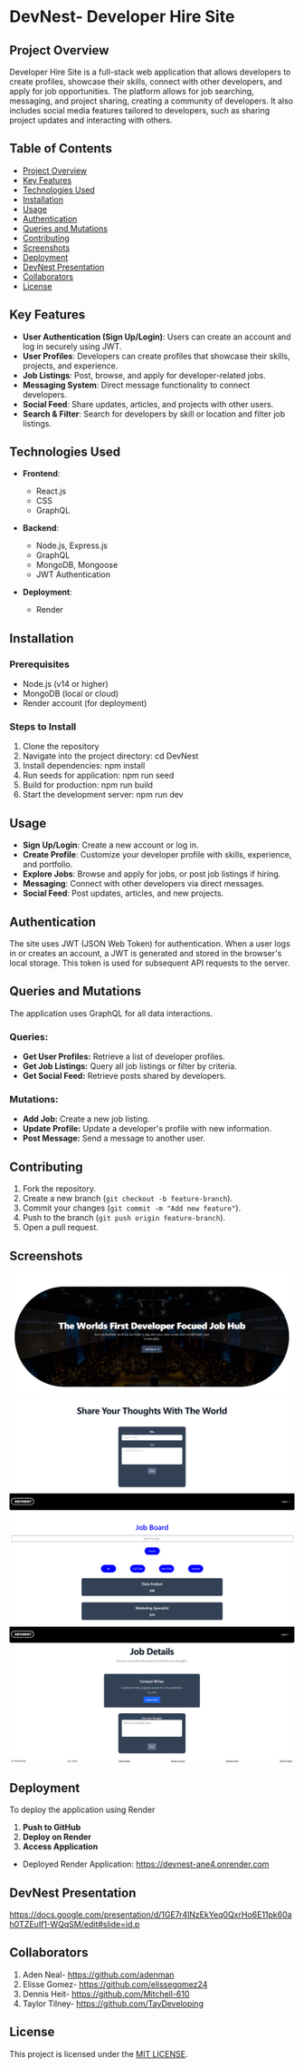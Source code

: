 # DevNest- Developer Hire Site

## Project Overview

Developer Hire Site is a full-stack web application that allows developers to create profiles, showcase their skills, connect with other developers, and apply for job opportunities. The platform allows for job searching, messaging, and project sharing, creating a community of developers. It also includes social media features tailored to developers, such as sharing project updates and interacting with others.

## Table of Contents

- [Project Overview](#project-overview)
- [Key Features](#key-features)
- [Technologies Used](#technologies-used)
- [Installation](#installation)
- [Usage](#usage)
- [Authentication](#authentication)
- [Queries and Mutations](#queries-and-mutations)
- [Contributing](#contributing)
- [Screenshots](#screenshots)
- [Deployment](#deployment)
- [DevNest Presentation](#devnest-presentation)
- [Collaborators](#collaborators)
- [License](#license)

## Key Features

- **User Authentication (Sign Up/Login)**: Users can create an account and log in securely using JWT.
- **User Profiles**: Developers can create profiles that showcase their skills, projects, and experience.
- **Job Listings**: Post, browse, and apply for developer-related jobs.
- **Messaging System**: Direct message functionality to connect developers.
- **Social Feed**: Share updates, articles, and projects with other users.
- **Search & Filter**: Search for developers by skill or location and filter job listings.

## Technologies Used

- **Frontend**:

  - React.js
  - CSS
  - GraphQL

- **Backend**:

  - Node.js, Express.js
  - GraphQL
  - MongoDB, Mongoose
  - JWT Authentication

- **Deployment**:
  - Render

## Installation

### Prerequisites

- Node.js (v14 or higher)
- MongoDB (local or cloud)
- Render account (for deployment)

### Steps to Install

1. Clone the repository
2. Navigate into the project directory: cd DevNest
3. Install dependencies: npm install
4. Run seeds for application: npm run seed
5. Build for production: npm run build
6. Start the development server: npm run dev

## Usage

- **Sign Up/Login**: Create a new account or log in.
- **Create Profile**: Customize your developer profile with skills, experience, and portfolio.
- **Explore Jobs**: Browse and apply for jobs, or post job listings if hiring.
- **Messaging**: Connect with other developers via direct messages.
- **Social Feed**: Post updates, articles, and new projects.

## Authentication

The site uses JWT (JSON Web Token) for authentication. When a user logs in or creates an account, a JWT is generated and stored in the browser's local storage. This token is used for subsequent API requests to the server.

## Queries and Mutations

The application uses GraphQL for all data interactions.

### Queries:

- **Get User Profiles:** Retrieve a list of developer profiles.
- **Get Job Listings:** Query all job listings or filter by criteria.
- **Get Social Feed:** Retrieve posts shared by developers.

### Mutations:

- **Add Job:** Create a new job listing.
- **Update Profile:** Update a developer's profile with new information.
- **Post Message:** Send a message to another user.

## Contributing

1. Fork the repository.
2. Create a new branch (`git checkout -b feature-branch`).
3. Commit your changes (`git commit -m "Add new feature"`).
4. Push to the branch (`git push origin feature-branch`).
5. Open a pull request.

## Screenshots

![DevNest\images\DevNest1.png](images/DevNest1.png)
![DevNest\images\DevNest2.png](images/DevNest2.png)
![DevNest/images/DevNest3.png](images/DevNest3.png)
![DevNest/images/DevNest4.png](images/DevNest4.png)

## Deployment

To deploy the application using Render

1. **Push to GitHub**
2. **Deploy on Render**
3. **Access Application**

- Deployed Render Application: https://devnest-ane4.onrender.com 

## DevNest Presentation 
https://docs.google.com/presentation/d/1GE7r4lNzEkYeq0QxrHo6E11pk60ah0TZEuIf1-WQqSM/edit#slide=id.p 

## Collaborators

1. Aden Neal- https://github.com/adenman
2. Elisse Gomez- https://github.com/elissegomez24
3. Dennis Heit- https://github.com/Mitchell-610
4. Taylor Tilney- https://github.com/TayDeveloping

## License

This project is licensed under the [MIT LICENSE](LICENSE).
